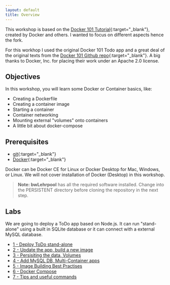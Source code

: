 ```yaml
---
layout: default
title: Overview
---
```


This workshop is based on the [Docker 101 Tutorial](https://www.docker.com/101-tutorial/){:target="_blank"}, created by Docker and others. I wanted to focus on different aspects hence the fork. 

For this workhop I used the original Docker 101 Todo app and a great deal of the original texts from the [Docker 101 Github repo](https://github.com/docker/getting-started){:target="_blank"}. A big thanks to Docker, Inc. for placing their work under an Apache 2.0 license.

## Objectives

In this workshop, you will learn some Docker or Container basics, like:

* Creating a Dockerfile
* Creating a container image
* Starting a container
* Container networking
* Mounting external "volumes" onto containers
* A little bit about docker-compose

## Prerequisites

* [git](https://git-scm.com/downloads){:target="_blank"}
* [Docker](https://docs.docker.com/desktop/){:target="_blank"}

Docker can be Docker CE for Linux or Docker Desktop for Mac, Windows, or Linux. We will not cover installation of Docker (Desktop) in this workshop.  

> **Note: bwLehrpool** has all the required software installed. Change into the PERSISTENT directory before cloning the repository in the next step.

## Labs

We are going to deploy a ToDo app based on Node.js. It can run "stand-alone" using a built in SQLite database or it can connect with a external MySQL database. 

- [1 - Deploy ToDo stand-alone](workshop/lab1.md)
- [2 - Update the app, build a new image](workshop/lab2.md)
- [3 - Persisiting the data, Volumes](workshop/lab3.md)
- [4 - Add MySQL DB, Multi-Container apps](workshop/lab4.md)
- [5 - Image Building Best Practises](workshop/lab5.md)
- [6 - Docker Compose](workshop/lab6.md)
- [7 - Tips and useful commands](workshop/lab7.md)

